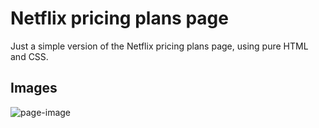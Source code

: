 # Netflix pricing plans page
Just a simple version of the Netflix pricing plans page, using pure HTML and CSS.

## Images
![page-image](https://user-images.githubusercontent.com/91574771/152789349-12586a41-7ce1-449a-a504-c7b09a804e66.jpg)
